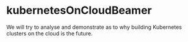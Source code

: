# kubernetesOnCloudBeamer
We will try to analyse and demonstrate as to why building Kubernetes clusters on the cloud is the future.
